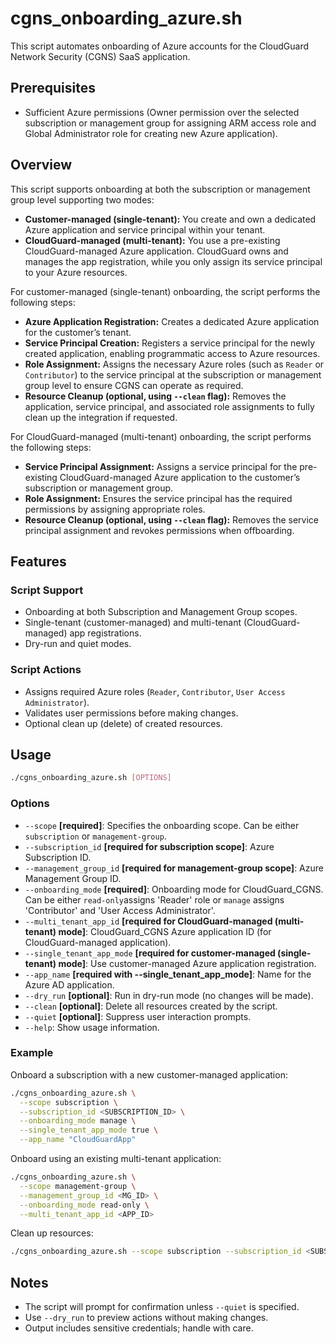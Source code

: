 # cgns_onboarding_azure.sh


This script automates onboarding of Azure accounts for the CloudGuard Network Security (CGNS) SaaS application.

## Prerequisites

- Sufficient Azure permissions (Owner permission over the selected subscription or management group for assigning ARM access role and Global Administrator role for creating new Azure application).

## Overview

This script supports onboarding at both the subscription or management group level supporting two modes:

- **Customer-managed (single-tenant):** You create and own a dedicated Azure application and service principal within your tenant. 
- **CloudGuard-managed (multi-tenant):** You use a pre-existing CloudGuard-managed Azure application. CloudGuard owns and manages the app registration, while you only assign its service principal to your Azure resources.


For customer-managed (single-tenant) onboarding, the script performs the following steps:
- **Azure Application Registration:** Creates a dedicated Azure application for the customer’s tenant.
- **Service Principal Creation:** Registers a service principal for the newly created application, enabling programmatic access to Azure resources.
- **Role Assignment:** Assigns the necessary Azure roles (such as `Reader` or `Contributor`) to the service principal at the subscription or management group level to ensure CGNS can operate as required.
- **Resource Cleanup (optional, using `--clean` flag):** Removes the application, service principal, and associated role assignments to fully clean up the integration if requested.  

For CloudGuard-managed (multi-tenant) onboarding, the script performs the following steps:
- **Service Principal Assignment:** Assigns a service principal for the pre-existing CloudGuard-managed Azure application to the customer’s subscription or management group.
- **Role Assignment:** Ensures the service principal has the required permissions by assigning appropriate roles.
- **Resource Cleanup (optional, using `--clean` flag):** Removes the service principal assignment and revokes permissions when offboarding.

## Features

### Script Support

- Onboarding at both Subscription and Management Group scopes.
- Single-tenant (customer-managed) and multi-tenant (CloudGuard-managed) app registrations.
- Dry-run and quiet modes.

### Script Actions

- Assigns required Azure roles (`Reader`, `Contributor`, `User Access Administrator`).
- Validates user permissions before making changes.
- Optional clean up (delete) of created resources.

## Usage

```sh
./cgns_onboarding_azure.sh [OPTIONS]
```

### Options

- `--scope` **[required]**: Specifies the onboarding scope. Can be either `subscription` or `management-group`.
- `--subscription_id` **[required for subscription scope]**: Azure Subscription ID.
- `--management_group_id` **[required for management-group scope]**: Azure Management Group ID.
- `--onboarding_mode` **[required]**: Onboarding mode for CloudGuard_CGNS. Can be either `read-only`assigns 'Reader' role or `manage` assigns 'Contributor' and 'User Access Administrator'.
- `--multi_tenant_app_id` **[required for CloudGuard-managed (multi-tenant) mode]**: CloudGuard_CGNS Azure application ID (for CloudGuard-managed application).
- `--single_tenant_app_mode` **[required for customer-managed (single-tenant) mode]**: Use customer-managed Azure application registration.
- `--app_name` **[required with --single_tenant_app_mode]**: Name for the Azure AD application.
- `--dry_run` **[optional]**: Run in dry-run mode (no changes will be made).
- `--clean` **[optional]**: Delete all resources created by the script.
- `--quiet` **[optional]**: Suppress user interaction prompts.
- `--help`: Show usage information.

### Example

Onboard a subscription with a new customer-managed application:

```sh
./cgns_onboarding_azure.sh \
  --scope subscription \
  --subscription_id <SUBSCRIPTION_ID> \
  --onboarding_mode manage \
  --single_tenant_app_mode true \
  --app_name "CloudGuardApp"
```

Onboard using an existing multi-tenant application:

```sh
./cgns_onboarding_azure.sh \
  --scope management-group \
  --management_group_id <MG_ID> \
  --onboarding_mode read-only \
  --multi_tenant_app_id <APP_ID>
```

Clean up resources:

```sh
./cgns_onboarding_azure.sh --scope subscription --subscription_id <SUBSCRIPTION_ID> --onboarding_mode "read-only" --single_tenant_app_mode true --clean
```



## Notes

- The script will prompt for confirmation unless `--quiet` is specified.
- Use `--dry_run` to preview actions without making changes.
- Output includes sensitive credentials; handle with care.
